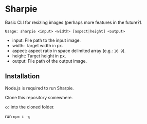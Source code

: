 # Sharpie

Basic CLI for resizing images (perhaps more features in the future?).

```
Usage: sharpie <input> <width> [aspect|height] <output>
```

- input: File path to the input image.
- width: Target width in px.
- aspect: aspect ratio in space delimited array (e.g.: `16 9`).
- height: Target height in px.
- output: File path of the output image.

## Installation

Node.js is required to run Sharpie.

Clone this repository somewhere.

`cd` into the cloned folder.

run `npm i -g`
